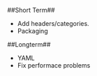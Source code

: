 ##Short Term##
* Add headers/categories.
* Packaging  

##Longterm##
* YAML    
* Fix performace problems   
